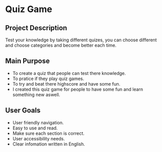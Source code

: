 # Quiz Game

## Project Description

Test your knowledge by taking different quizes, you can choose different and choose categories and become better each time.

## Main Purpose

- To create a quiz that people can test there knowledge.
- To pratice if they play quiz games.
- To try and beat there highscore and have some fun.
- I created this quiz game for people to have some fun and learn something new aswell.

## User Goals

- User friendly navigation.
- Easy to use and read.
- Make sure each section is correct.
- User accessibility needs.
- Clear infomation written in English.

